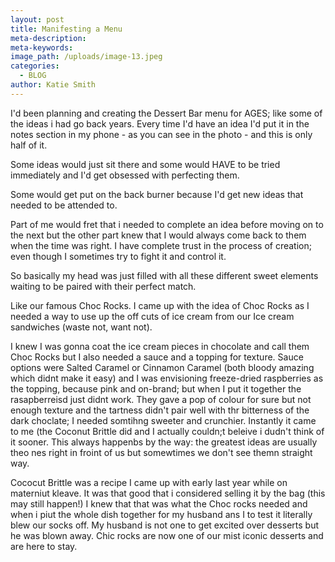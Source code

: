 ```yaml
---
layout: post
title: Manifesting a Menu
meta-description:
meta-keywords:
image_path: /uploads/image-13.jpeg
categories:
  - BLOG
author: Katie Smith
---
```


I'd been planning and creating the Dessert Bar menu for AGES; like some of the ideas i had go back years. Every time I'd have an idea I'd put it in the notes section in my phone - as you can see in the photo - and this is only half of it.&nbsp;

Some ideas would just sit there and some would HAVE to be tried immediately and I'd get obsessed with perfecting them.

Some would get put on the back burner because I'd get new ideas that needed to be attended to.

Part of me would fret that i needed to complete an idea before moving on to the next but the other part knew that I would always come back to them when the time was right. I have complete trust in the process of creation; even though I sometimes try to fight it and control it.

So basically my head was just filled with all these different sweet elements waiting to be paired with their perfect match.&nbsp;

Like our famous Choc Rocks. I came up with the idea of Choc Rocks as I needed a way to use up the off cuts of ice cream from our Ice cream sandwiches (waste not, want not).

I knew I was gonna coat the ice cream pieces in chocolate and call them Choc Rocks but I also needed a sauce and a topping for texture. Sauce options were Salted Caramel or Cinnamon Caramel (both bloody amazing which didnt make it easy) and I was envisioning freeze-dried raspberries as the topping, because pink and on-brand; but when I put it together the rasapberreisd just didnt work. They gave a pop of colour for sure but not enough texture and the tartness didn't pair well with thr bitterness of the dark choclate; I needed somtihng sweeter and crunchier. Instantly it came to me (the Coconut Brittle did and I actually couldn;t beleive i dudn't think of it sooner. This always happenbs by the way: the greatest ideas are usually theo nes right in froint of us but somewtimes we don't see themn straight way.

Cococut Brittle was a recipe I came up with early last year while on materniut kleave. It was that good that i considered selling it by the bag (this may still happen\!) I knew that that was what the Choc rocks needed and when i piut the whole dish together for my husband ans I to test it literally blew our socks off. My husband is not one to get excited over desserts but he was blown away. Chic rocks are now one of our mist iconic desserts and are here to stay.

&nbsp;